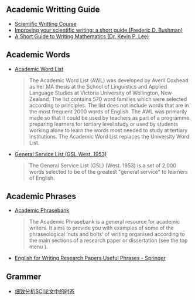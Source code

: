 ## Academic Writting Guide
- [Scientific Writting Course](https://learn.canvas.net/courses/1505)
- [Improving your scientific writing: a short guide (Frederic D. Bushman)](https://lijunsun.github.io/files/ScientificWritingV39.pdf)
- [A Short Guide to Writing Mathematics (Dr. Kevin P. Lee)](https://web.cs.ucdavis.edu/~amenta/w10/writingman.pdf)

## Academic Words
- [Academic Word List](https://www.wgtn.ac.nz/lals/resources/academicwordlist)
  >The Academic Word List (AWL) was developed by Averil Coxhead as her MA thesis at the School of Linguistics and Applied Language Studies at Victoria University of Wellington, New Zealand. The list contains 570 word families which were selected according to principles. The list does not include words that are in the most frequent 2000 words of English. The AWL was primarily made so that it could be used by teachers as part of a programme preparing learners for tertiary level study or used by students working alone to learn the words most needed to study at tertiary institutions. The Academic Word List replaces the University Word List.
- [General Service List (GSL West. 1953)](http://jbauman.com/aboutgsl.html)
  >The General Service List (GSL) (West. 1953) is a set of 2,000 words selected to be of the greatest "general service" to learners of English.
  
## Academic Phrases
- [Academic Phrasebank](http://www.phrasebank.manchester.ac.uk/)
  >The Academic Phrasebank is a general resource for academic writers. It aims to provide you with examples of some of the phraseological ‘nuts and bolts’ of writing organised according to the main sections of a research paper or dissertation (see the top menu ). 
  
- [English for Writing Research Papers Useful Phrases - Springer](https://www.springer.com/cda/content/document/cda_downloaddocument/Free+Download+-+Useful+Phrases.pdf?SGWID=0-0-45-1543172-p177775190)

## Grammer
 - [细致分析SCI论文中的时态](https://zhuanlan.zhihu.com/p/38312929)
